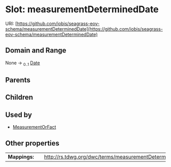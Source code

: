 
# Slot: measurementDeterminedDate



URI: [https://github.com/iobis/seagrass-eov-schema/measurementDeterminedDate](https://github.com/iobis/seagrass-eov-schema/measurementDeterminedDate)


## Domain and Range

None &#8594;  <sub>0..1</sub> [Date](types/Date.md)

## Parents


## Children


## Used by

 * [MeasurementOrFact](MeasurementOrFact.md)

## Other properties

|  |  |  |
| --- | --- | --- |
| **Mappings:** | | http://rs.tdwg.org/dwc/terms/measurementDeterminedDate |